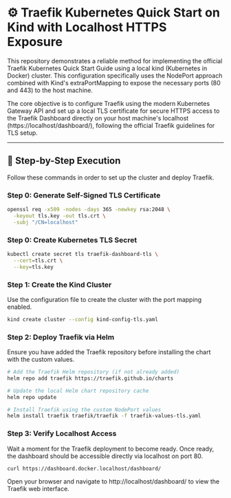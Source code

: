 # ⚙️ Traefik Kubernetes Quick Start on Kind with Localhost HTTPS Exposure

This repository demonstrates a reliable method for implementing the official Traefik Kubernetes Quick Start Guide using a local kind (Kubernetes in Docker) cluster. This configuration specifically uses the NodePort approach combined with Kind's extraPortMapping to expose the necessary ports (80 and 443) to the host machine.

The core objective is to configure Traefik using the modern Kubernetes Gateway API and set up a local TLS certificate for secure HTTPS access to the Traefik Dashboard directly on your host machine's localhost (https://localhost/dashboard/), following the official Traefik guidelines for TLS setup.

---

## 🚀 Step-by-Step Execution

Follow these commands in order to set up the cluster and deploy Traefik.

### Step 0: Generate Self-Signed TLS Certificate

```bash
openssl req -x509 -nodes -days 365 -newkey rsa:2048 \
  -keyout tls.key -out tls.crt \
  -subj "/CN=localhost"
```

### Step 0: Create Kubernetes TLS Secret

```bash
kubectl create secret tls traefik-dashboard-tls \
  --cert=tls.crt \
  --key=tls.key
```

### Step 1: Create the Kind Cluster

Use the configuration file to create the cluster with the port mapping enabled.

```bash
kind create cluster --config kind-config-tls.yaml
```

### Step 2: Deploy Traefik via Helm

Ensure you have added the Traefik repository before installing the chart with the custom values.

```bash
# Add the Traefik Helm repository (if not already added)
helm repo add traefik https://traefik.github.io/charts

# Update the local Helm chart repository cache
helm repo update

# Install Traefik using the custom NodePort values
helm install traefik traefik/traefik -f traefik-values-tls.yaml
```

### Step 3: Verify Localhost Access

Wait a moment for the Traefik deployment to become ready. Once ready, the dashboard should be accessible directly via localhost on port 80.

```bash
curl https://dashboard.docker.localhost/dashboard/
```

Open your browser and navigate to http://localhost/dashboard/ to view the Traefik web interface.


